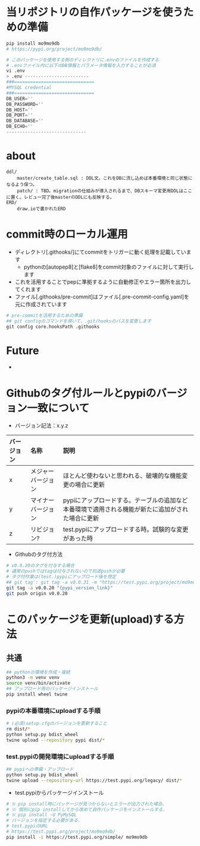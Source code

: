 # 当リポジトリの自作パッケージを使うための準備
```py
pip install mo9mo9db
# https://pypi.org/project/mo9mo9db/

# このパッケージを使用する側のディレクトリに.envのファイルを作成する
# .envファイル内に以下のDB情報とパラメータ情報を入力することが必須
vi .env
> .env ------------------------
###==============================
#MYSQL credential
###==============================
DB_USER=''
DB_PASSWORD=''
DB_HOST=''
DB_PORT=''
DB_DATABASE=''
DB_ECHO=''
------------------------------
```

# about
```
ddl/
    master/create_table.sql : DDL文。これをDBに流し込めば本番環境と同じ状態になるよう保つ。
    patch/ : TBD。migrationの仕組みが導入されるまで、DBスキーマ変更用DDLはここに置く。レビュー完了後masterのDDLにも反映する。
ERD/
    draw.ioで書かれたERD
```

# commit時のローカル運用
- ディレクトリ[.githooks/]にてcommitをトリガーに動く処理を記載しています
  - pythonの[autopep8]と[flake8]をcommit対象のファイルに対して実行します
- これを活用することでpepに準拠するように自動修正やエラー箇所を出力してくれます
- ファイル[.githooks/pre-commit]はファイル[.pre-commit-config.yaml]を元に作成されています
```py
# pre-commitを活用するための準備
## git configのコマンドを用いて、.git/hooksのパスを変更します
git config core.hooksPath .githooks
```

# Future
-

# Githubのタグ付ルールとpypiのバージョン一致について
- バージョン記法：x.y.z

| バージョン | 名称 | 説明 |
| :------- | :--- | :-- |
| x | メジャーバージョン | ほとんど使わないと思われる、破壊的な機能変更の場合に更新 |
| y | マイナーバージョン | pypiにアップロードする。テーブルの追加など本番環境で適用される機能が新たに追加がされた場合に更新 |
| z | リビジョン?       | test.pypiにアップロードする時。試験的な変更があった時 |

- Githubのタグ付方法
```sh
# v0.0.20のタグを付与する場合
# 通常のpushではtagは付与されないので別途pushが必要
# タグ付作業は(test.)pypiにアップロード後を想定
## git tag': git tag -a v0.0.31 -m "https://test.pypi.org/project/mo9mo9db/0.0.31/"
git tag -a v0.0.20 "{pypi_version_link}"
git push origin v0.0.20
```

# このパッケージを更新(upload)する方法
## 共通
```sh
## pythonの環境を作成・接続
python3 -m venv venv
source venv/bin/activate
## アップロード用のパッケージインストール
pip install wheel twine
```
### pypiの本番環境にuploadする手順
```sh
# (必須)setup.cfgのバージョンを更新すること
rm dist/*
python setup.py bdist_wheel
twine upload --repository pypi dist/*
```
### test.pypiの開発環境にuploadする手順
```sh
## pypiへの準備・アップロード
python setup.py bdist_wheel
twine upload --repository-url https://test.pypi.org/legacy/ dist/*
```
- test.pypiからパッケージインストール
```sh
# ※ pip install時にパッケージが見つからないとエラーが出力された場合、
# ※ 個別にpip installしてから改めて自作パッケージをインストールする.
# ※ pip install -U PyMySQL
# バージョンを指定する必要がある.
# test.pypiのURL
# https://test.pypi.org/project/mo9mo9db/
pip install -i https://test.pypi.org/simple/ mo9mo9db
```
